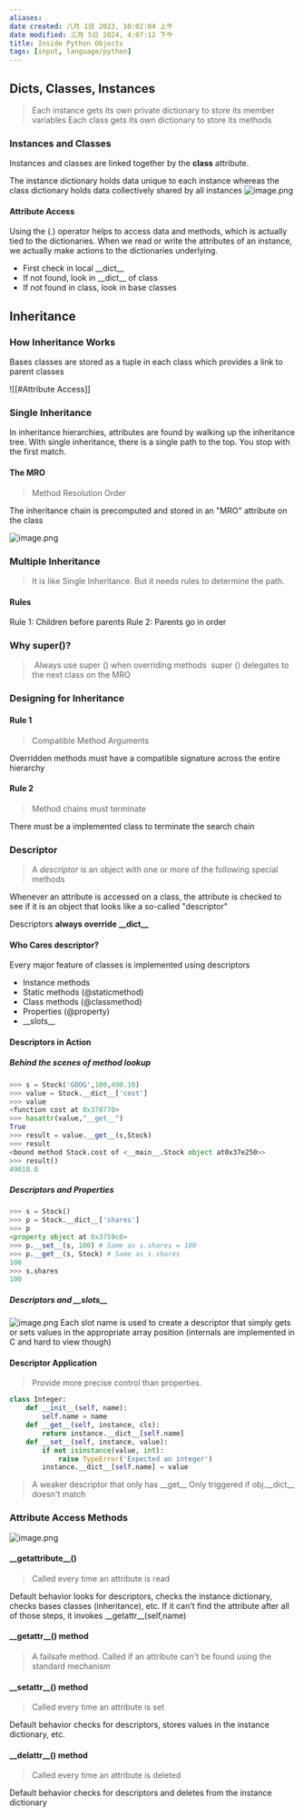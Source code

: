 ```yaml
---
aliases: 
date created: 八月 1日 2023, 10:02:04 上午
date modified: 三月 5日 2024, 4:07:12 下午
title: Inside Python Objects
tags: [input, language/python]
---
```


## Dicts, Classes, Instances
>Each instance gets its own private dictionary to store its member variables
>Each class gets its own dictionary to store its methods

### Instances and Classes
Instances and classes are linked together by the **__class__** attribute.

The instance dictionary holds data unique to each instance whereas the class dictionary holds data collectively shared by all instances
![image.png](https://typora-tes.oss-cn-shanghai.aliyuncs.com/picgo/20230801115530.png)

#### Attribute Access
Using the (.) operator helps to access data and methods, which is actually tied to the dictionaries.
When we read or write the attributes of an instance, we actually make actions to the dictionaries underlying.

- First check in local \_\_dict\_\_
- If not found, look in \_\_dict\_\_ of class
- If not found in class, look in base classes

## Inheritance
### How Inheritance Works
Bases classes are stored as a tuple in each class which provides a link to parent classes

![[#Attribute Access]]

### Single Inheritance

In inheritance hierarchies, attributes are found by walking up the inheritance tree.
With single inheritance, there is a single path to the top.
You stop with the first match.

#### The MRO
>Method Resolution Order

The inheritance chain is precomputed and stored in an "MRO" attribute on the class

![image.png](https://typora-tes.oss-cn-shanghai.aliyuncs.com/picgo/20230801124328.png)


### Multiple Inheritance
>It is like Single Inheritance. But it needs rules to determine the path.
#### Rules
Rule 1: Children before parents
Rule 2: Parents go in order

### Why super()?
> Always use super () when overriding methods
> super () delegates to the next class on the MRO

### Designing for Inheritance
#### Rule 1
>Compatible Method Arguments

Overridden methods must have a compatible signature across the entire hierarchy

#### Rule 2
>Method chains must terminate

There must be a implemented class to terminate the search chain

### Descriptor
>A _descriptor_ is an object with one or more of the following special methods

Whenever an attribute is accessed on a class, the attribute is checked to see if it is an object that looks like a so-called "descriptor"

Descriptors **always override \_\_dict\_\_**

#### Who Cares descriptor?
Every major feature of classes is implemented using descriptors
-  Instance methods
- Static methods (@staticmethod)
- Class methods (@classmethod)
- Properties (@property)
- \_\_slots\_\_

#### Descriptors in Action
##### Behind the scenes of method lookup
```python
>>> s = Stock('GOOG',100,490.10)
>>> value = Stock.__dict__['cost']
>>> value
<function cost at 0x378770>
>>> hasattr(value,"__get__")
True
>>> result = value.__get__(s,Stock)
>>> result
<bound method Stock.cost of <__main__.Stock object at0x37e250>>
>>> result()
49010.0
```

##### Descriptors and Properties
```python
>>> s = Stock()
>>> p = Stock.__dict__['shares']
>>> p
<property object at 0x3759c0>
>>> p.__set__(s, 100) # Same as s.shares = 100
>>> p.__get__(s, Stock) # Same as s.shares
100
>>> s.shares
100
```

##### Descriptors and \_\_slots__
![image.png](https://typora-tes.oss-cn-shanghai.aliyuncs.com/picgo/20230802164937.png)
Each slot name is used to create a descriptor that simply gets or sets values in the appropriate array position (internals are implemented in C and hard to view though)

#### Descriptor Application
>Provide more precise control than properties.

```python
class Integer:
	def __init__(self, name):
		self.name = name
	def __get__(self, instance, cls):
		return instance.__dict__[self.name]
	def __set__(self, instance, value):
		if not isinstance(value, int):
			raise TypeError('Expected an integer')
		instance.__dict__[self.name] = value
```

>A weaker descriptor that only has \_\_get__ Only triggered if obj.\_\_dict__ doesn't match

### Attribute Access Methods
![image.png](https://typora-tes.oss-cn-shanghai.aliyuncs.com/picgo/20230804085044.png)
#### \_\_getattribute__()
> Called every time an attribute is read

Default behavior looks for descriptors, checks the instance dictionary, checks bases classes (inheritance), etc.
If it can't find the attribute after all of those steps, it invokes \_\_getattr__(self,name)

#### \_\_getattr__() method
>A failsafe method. Called if an attribute can't be found using the standard mechanism

#### \_\_setattr__() method
>Called every time an attribute is set

Default behavior checks for descriptors, stores values in the instance dictionary, etc.

#### \_\_delattr__() method
>Called every time an attribute is deleted

Default behavior checks for descriptors and deletes from the instance dictionary